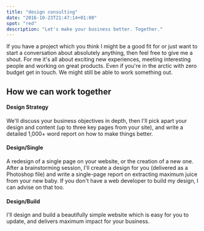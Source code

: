 ```yaml
---
title: "design consulting"
date: "2016-10-23T21:47:14+01:00"
spot: "red"
description: "Let's make your business better. Together."
---
```


If you have a project which you think I might be a good fit for or just want to start a conversation about absolutely anything, then feel free to give me a shout. For me it's all about exciting new experiences, meeting interesting people and working on great products. Even if you're in the arctic with zero budget get in touch. We might still be able to work something out.

## How we can work together

#### Design Strategy

We'll discuss your business objectives in depth, then I'll pick apart your design and content (up to three key pages from your site), and write a detailed 1,000+ word report on how to make things better.

#### Design/Single

A redesign of a single page on your website, or the creation of a new one. After a brainstorming session, I'll create a design for you (delivered as a Photoshop file) and write a single-page report on extracting maximum juice from your new baby. If you don't have a web developer to build my design, I can advise on that too.

#### Design/Build

I'll design and build a beautifully simple website which is easy for you to update, and delivers maximum impact for your business.
